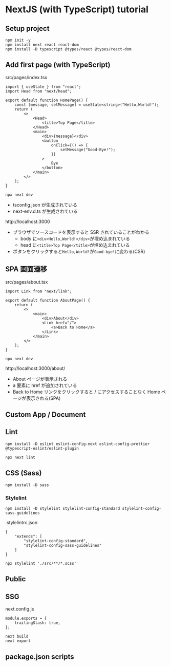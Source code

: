 # NextJS (with TypeScript) tutorial

## Setup project

```
npm init -y
npm install next react react-dom
npm install -D typescript @types/react @types/react-dom
```

## Add first page (with TypeScript)

src/pages/index.tsx

```tsx:
import { useState } from "react";
import Head from "next/head";

export default function HomePage() {
    const [message, setMessage] = useState<string>("Hello,World!");
    return (
        <>
            <Head>
                <title>Top Page</title>
            </Head>
            <main>
                <div>{message}</div>
                <button
                    onClick={() => {
                        setMessage("Good-Bye!");
                    }}
                >
                    Bye
                </button>
            </main>
        </>
    );
}
```

```
npx next dev
```

-   tsconfig.json が生成されている
-   next-env.d.ts が生成されている

http://localhost:3000

-   ブラウザでソースコードを表示すると SSR されていることがわかる
    -   body に`<div>Hello,World!</div>`が埋め込まれている
    -   head に`<title>Top Page</title>`が埋め込まれている
-   ボタンをクリックすると`Hello,World!`が`Good-bye!`に変わる(CSR)

## SPA 画面遷移

src/pages/about.tsx

```tsx:
import Link from "next/link";

export default function AboutPage() {
    return (
        <>
            <main>
                <div>About</div>
                <Link href="/">
                    <a>Back to Home</a>
                </Link>
            </main>
        </>
    );
}
```

```
npx next dev
```

http://localhost:3000/about/

-   About ページが表示される
-   a 要素に href が追加されている
-   Back to Home リンクをクリックすると / にアクセスすることなく Home ページが表示される(SPA)

## Custom App / Document

## Lint

```
npm install -D eslint eslint-config-next eslint-config-prettier @typescript-eslint/eslint-plugin
```

```
npx next lint
```

## CSS (Sass)

```
npm install -D sass
```

### Stylelint

```
npm install -D stylelint stylelint-config-standard stylelint-config-sass-guidelines
```

.stylelintrc.json

```json:
{
    "extends": [
        "stylelint-config-standard",
        "stylelint-config-sass-guidelines"
    ]
}
```

```
npx stylelint './src/**/*.scss'
```

## Public

## SSG

next.config.js

```js:
module.exports = {
    trailingSlash: true,
};
```

```
next build
next export
```

## package.json scripts

```

```
